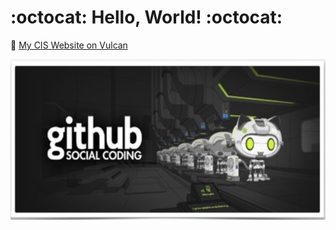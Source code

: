 # :octocat: Hello, World! :octocat:

:rocket: [My CIS Website on Vulcan](http://pages.uoregon.edu/michaelh/111/)

![github social coding logo](images/github-image.png)
